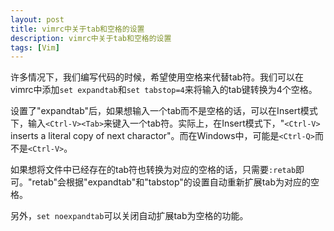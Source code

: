 ```yaml
---
layout: post
title: vimrc中关于tab和空格的设置
description: vimrc中关于tab和空格的设置
tags: [Vim]
---
```


许多情况下，我们编写代码的时候，希望使用空格来代替tab符。我们可以在vimrc中添加`set expandtab`和`set tabstop=4`来将输入的tab键转换为4个空格。

设置了"expandtab"后，如果想输入一个tab而不是空格的话，<!--more-->可以在Insert模式下，输入`<Ctrl-V><Tab>`来键入一个tab符。实际上，在Insert模式下，"`<Ctrl-V>` inserts a literal copy of next charactor"。而在Windows中，可能是`<Ctrl-Q>`而不是`<Ctrl-V>`。

如果想将文件中已经存在的tab符也转换为对应的空格的话，只需要`:retab`即可。"retab"会根据"expandtab"和"tabstop"的设置自动重新扩展tab为对应的空格。

另外，`set noexpandtab`可以关闭自动扩展tab为空格的功能。
